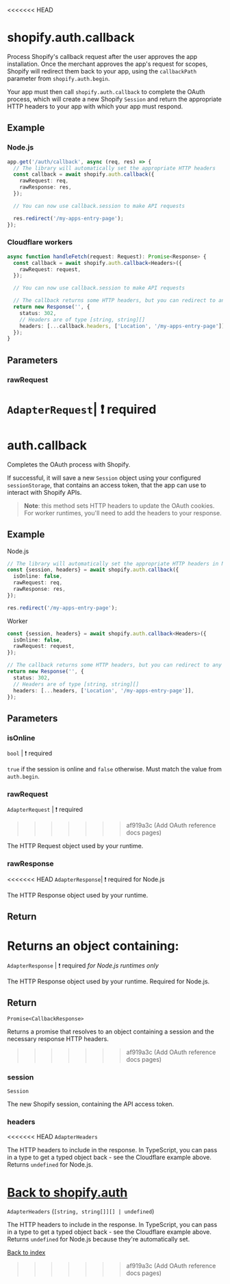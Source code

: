 <<<<<<< HEAD
# shopify.auth.callback

Process Shopify's callback request after the user approves the app installation.
Once the merchant approves the app's request for scopes, Shopify will redirect them back to your app, using the `callbackPath` parameter from `shopify.auth.begin`.

Your app must then call `shopify.auth.callback` to complete the OAuth process, which will create a new Shopify `Session` and return the appropriate HTTP headers to your app with which your app must respond.

## Example

### Node.js

```ts
app.get('/auth/callback', async (req, res) => {
  // The library will automatically set the appropriate HTTP headers
  const callback = await shopify.auth.callback({
    rawRequest: req,
    rawResponse: res,
  });

  // You can now use callback.session to make API requests

  res.redirect('/my-apps-entry-page');
});
```

### Cloudflare workers

```ts
async function handleFetch(request: Request): Promise<Response> {
  const callback = await shopify.auth.callback<Headers>({
    rawRequest: request,
  });

  // You can now use callback.session to make API requests

  // The callback returns some HTTP headers, but you can redirect to any route here
  return new Response('', {
    status: 302,
    // Headers are of type [string, string][]
    headers: [...callback.headers, ['Location', '/my-apps-entry-page']],
  });
}
```

## Parameters

### rawRequest

`AdapterRequest`| :exclamation: required
=======
# auth.callback

Completes the OAuth process with Shopify.

If successful, it will save a new `Session` object using your configured `sessionStorage`, that contains an access token, that the app can use to interact with Shopify APIs.

> **Note**: this method sets HTTP headers to update the OAuth cookies.
> For worker runtimes, you'll need to add the headers to your response.

## Example

<div>Node.js

```ts
// The library will automatically set the appropriate HTTP headers in Node.js runtimes
const {session, headers} = await shopify.auth.callback({
  isOnline: false,
  rawRequest: req,
  rawResponse: res,
});

res.redirect('/my-apps-entry-page');
```

</div><div>Worker

```ts
const {session, headers} = await shopify.auth.callback<Headers>({
  isOnline: false,
  rawRequest: request,
});

// The callback returns some HTTP headers, but you can redirect to any route here
return new Response('', {
  status: 302,
  // Headers are of type [string, string][]
  headers: [...headers, ['Location', '/my-apps-entry-page']],
});
```

</div>

## Parameters

### isOnline

`bool` | :exclamation: required

`true` if the session is online and `false` otherwise. Must match the value from `auth.begin`.

### rawRequest

`AdapterRequest` | :exclamation: required
>>>>>>> af919a3c (Add OAuth reference docs pages)

The HTTP Request object used by your runtime.

### rawResponse

<<<<<<< HEAD
`AdapterResponse`| :exclamation: required for Node.js

The HTTP Response object used by your runtime.

## Return

Returns an object containing:
=======
`AdapterResponse` | :exclamation: required _for Node.js runtimes only_

The HTTP Response object used by your runtime. Required for Node.js.

## Return

`Promise<CallbackResponse>`

Returns a promise that resolves to an object containing a session and the necessary response HTTP headers.
>>>>>>> af919a3c (Add OAuth reference docs pages)

### session

`Session`

The new Shopify session, containing the API access token.

### headers

<<<<<<< HEAD
`AdapterHeaders`

The HTTP headers to include in the response.
In TypeScript, you can pass in a type to get a typed object back - see the Cloudflare example above.
Returns `undefined` for Node.js.

[Back to shopify.auth](./README.md)
=======
`AdapterHeaders` (`[string, string[]][] | undefined`)

The HTTP headers to include in the response. In TypeScript, you can pass in a type to get a typed object back - see the Cloudflare example above. Returns `undefined` for Node.js because they're automatically set.

[Back to index](./README.md)
>>>>>>> af919a3c (Add OAuth reference docs pages)
